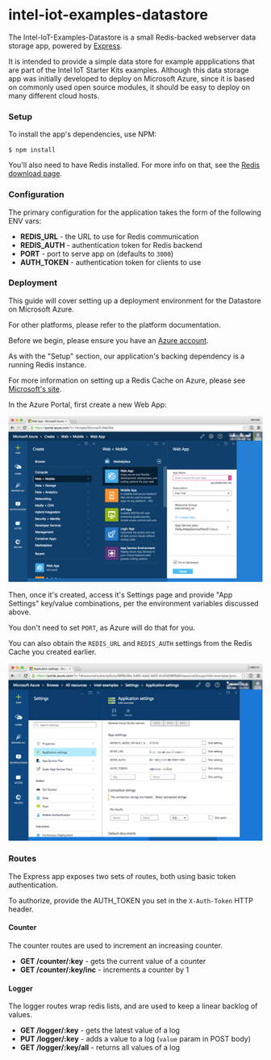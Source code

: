 # intel-iot-examples-datastore

The Intel-IoT-Examples-Datastore is a small Redis-backed webserver data storage app, powered by [Express][].

It is intended to provide a simple data store for example appplications that are part of the Intel IoT Starter Kits examples. Although this data storage app was initially developed to deploy on Microsoft Azure, since it is based on commonly used open source modules, it should be easy to deploy on many different cloud hosts.

[Express]: https://github.com/strongloop/express

### Setup

To install the app's dependencies, use NPM:

    $ npm install

You'll also need to have Redis installed.
For more info on that, see the [Redis download page](http://redis.io/download).

### Configuration

The primary configuration for the application takes the form of the following ENV vars:

- **REDIS_URL** - the URL to use for Redis communication
- **REDIS_AUTH** - authentication token for Redis backend
- **PORT** - port to serve app on (defaults to `3000`)
- **AUTH_TOKEN** - authentication token for clients to use

### Deployment

This guide will cover setting up a deployment environment for the Datastore on Microsoft Azure.

For other platforms, please refer to the platform documentation.

Before we begin, please ensure you have an [Azure account](https://portal.azure.com/signin/index).

As with the "Setup" section, our application's backing dependency is a running Redis instance.

For more information on setting up a Redis Cache on Azure, please see [Microsoft's site](https://azure.microsoft.com/en-us/documentation/articles/cache-dotnet-how-to-use-azure-redis-cache/).

In the Azure Portal, first create a new Web App:

![Web App](images/create.png)

Then, once it's created, access it's Settings page and provide "App Settings" key/value combinations, per the environment variables discussed above.

You don't need to set `PORT`, as Azure will do that for you.

You can also obtain the `REDIS_URL` and `REDIS_AUTH` settings from the Redis Cache you created earlier.

![Settings](images/settings.png)

### Routes

The Express app exposes two sets of routes, both using basic token authentication.

To authorize, provide the AUTH_TOKEN you set in the `X-Auth-Token` HTTP header.

#### Counter

The counter routes are used to increment an increasing counter.

- **GET /counter/:key** - gets the current value of a counter
- **GET /counter/:key/inc** - increments a counter by 1

#### Logger

The logger routes wrap redis lists, and are used to keep a linear backlog of values.

- **GET /logger/:key** - gets the latest value of a log
- **PUT /logger/:key** - adds a value to a log (`value` param in POST body)
- **GET /logger/:key/all** - returns all values of a log
